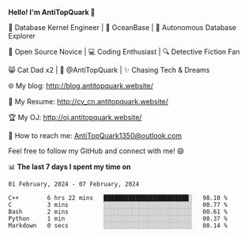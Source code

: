 
**Hello! I'm AntiTopQuark 👋**

🔧 Database Kernel Engineer | 🌊 OceanBase | 🤖 Autonomous Database Explorer

🌱 Open Source Novice | 💻 Coding Enthusiast | 🔍 Detective Fiction Fan

😸 Cat Dad x2 | 🎉 @AntiTopQuark | ✨ Chasing Tech & Dreams

🌐 My blog: http://blog.antitopquark.website/

📄 My Resume: http://cv_cn.antitopquark.website/

🏆 My OJ: http://oj.antitopquark.website/

📧 How to reach me: AntiTopQuark1350@outlook.com

Feel free to follow my GitHub and connect with me! 😄

📊 **The last 7 days I spent my time on** 

<!--START_SECTION:waka-->
```text
01 February, 2024 - 07 February, 2024

C++        6 hrs 22 mins   ████████████████████████░   98.10 % 
C          3 mins          ░░░░░░░░░░░░░░░░░░░░░░░░░   00.77 % 
Bash       2 mins          ░░░░░░░░░░░░░░░░░░░░░░░░░   00.61 % 
Python     1 min           ░░░░░░░░░░░░░░░░░░░░░░░░░   00.37 % 
Markdown   0 secs          ░░░░░░░░░░░░░░░░░░░░░░░░░   00.14 %
```
<!--END_SECTION:waka-->


